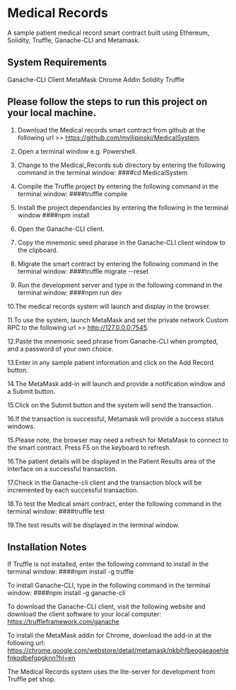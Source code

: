 # Medical Records
A sample patient medical record smart contract built using Ethereum, Solidity, Truffle, Ganache-CLI and Metamask.

## System Requirements
Ganache-CLI Client
MetaMask Chrome Addin 
Solidity
Truffle

## Please follow the steps to run this project on your local machine.

1. Download the Medical records smart contract from github at the following url >> https://github.com/mvjlipinski/MedicalSystem.

2. Open a terminal window e.g. Powershell.

3. Change to the Medical_Records sub directory by entering the following command in the terminal window:
   ####cd MedicalSystem

4. Compile the Truffle project by entering the following command in the terminal window:
   ####truffle compile

5. Install the project dependancies by entering the following in the terminal window
   ####npm install

6. Open the Ganache-CLI client.  

7. Copy the mnemonic seed pharase in the Ganache-CLI client window to the clipboard.

8. Migrate the smart contract by entering the following command in the terminal window:
   ####truffle migrate --reset

9. Run the development server and type in the following command in the terminal window:
   ####npm run dev

10.The medical records system will launch and display in the browser.
  
11.To use the system, launch MetaMask and set the private network Custom RPC to the following url >> http://127.0.0.0:7545. 

12.Paste the mnemonic seed phrase from Ganache-CLI when prompted, and a password of your own choice.

13.Enter in any sample patient information and click on the Add Record button.  

14.The MetaMask add-in will launch and provide a notification window and a Submit button. 

15.Click on the Submit button and the system will send the transaction.  

16.If the transaction is successful, Metamask will provide a success status windows.  

15.Please note, the browser may need a refresh for MetaMask to connect to the smart contract.  Press F5 on the keyboard to refresh.

16.The patient details will be displayed in the Patient Results area of the interface on a successful transaction.

17.Check in the Ganache-cli client and the transaction block will be incremented by each successful transaction.

18.To test the Medical smart contract, enter the following command in the terminal window:
   ####truffle test

19.The test results will be displayed in the terminal window.

## Installation Notes
If Truffle is not installed, enter the following command to install in the terminal window:
####npm install -g truffle

To install  Ganache-CLI, type in the following command in the terminal window:
####npm install -g ganache-cli

To download the Ganache-CLI client, visit the following website and download the client software to your local computer:
https://truffleframework.com/ganache

To install the MetaMask addin for Chrome, download the add-in at the following url:
https://chrome.google.com/webstore/detail/metamask/nkbihfbeogaeaoehlefnkodbefgpgknn?hl=en

The Medical Records system uses the lite-server for development from Truffle pet shop.

